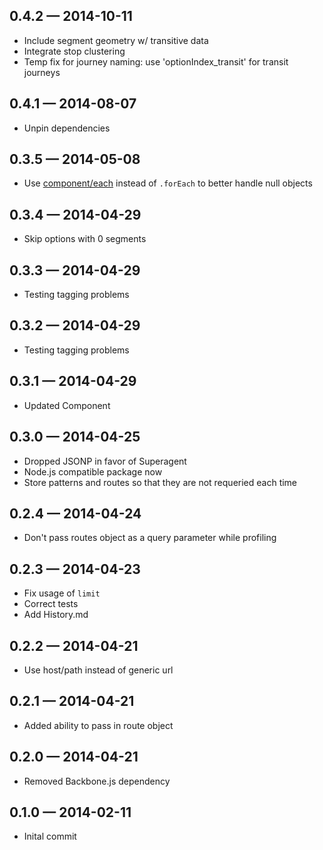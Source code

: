 
## 0.4.2 — 2014-10-11

* Include segment geometry w/ transitive data
* Integrate stop clustering
* Temp fix for journey naming: use 'optionIndex_transit' for transit journeys

## 0.4.1 — 2014-08-07

* Unpin dependencies

## 0.3.5 — 2014-05-08

* Use [component/each](https://github.com/component/each) instead of `.forEach` to better handle null objects

## 0.3.4 — 2014-04-29

* Skip options with 0 segments

## 0.3.3 — 2014-04-29

* Testing tagging problems

## 0.3.2 — 2014-04-29

* Testing tagging problems

## 0.3.1 — 2014-04-29

* Updated Component

## 0.3.0 — 2014-04-25

* Dropped JSONP in favor of Superagent
* Node.js compatible package now
* Store patterns and routes so that they are not requeried each time

## 0.2.4 — 2014-04-24

* Don't pass routes object as a query parameter while profiling

## 0.2.3 — 2014-04-23

* Fix usage of `limit`
* Correct tests
* Add History.md

## 0.2.2 — 2014-04-21

* Use host/path instead of generic url

## 0.2.1 — 2014-04-21

* Added ability to pass in route object

## 0.2.0 — 2014-04-21

* Removed Backbone.js dependency

## 0.1.0 — 2014-02-11

* Inital commit
